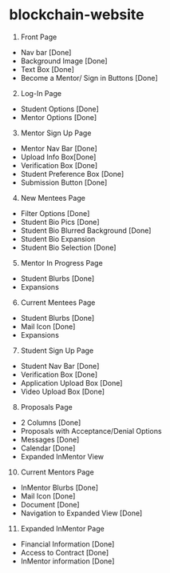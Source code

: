 # blockchain-website
1. Front Page
- Nav bar [Done]
- Background Image [Done]
- Text Box [Done]
- Become a Mentor/ Sign in Buttons [Done]
2. Log-In Page
- Student Options [Done]
- Mentor Options [Done]
3. Mentor Sign Up Page
- Mentor Nav Bar [Done]
- Upload Info Box[Done]
- Verification Box [Done]
- Student Preference Box [Done]
- Submission Button [Done]
4. New Mentees Page
- Filter Options [Done]
- Student Bio Pics [Done]
- Student Bio Blurred Background [Done]
- Student Bio Expansion
- Student Bio Selection [Done]
5. Mentor In Progress Page
- Student Blurbs [Done]
- Expansions
6. Current Mentees Page
- Student Blurbs [Done]
- Mail Icon [Done]
- Expansions
7. Student Sign Up Page
- Student Nav Bar [Done]
- Verification Box [Done]
- Application Upload Box [Done]
- Video Upload Box [Done]
8. Proposals Page
- 2 Columns [Done]
- Proposals with Acceptance/Denial Options 
- Messages [Done]
- Calendar [Done]
- Expanded InMentor View
10. Current Mentors Page
- InMentor Blurbs [Done]
- Mail Icon [Done]
- Document [Done]
- Navigation to Expanded View [Done]
11. Expanded InMentor Page
- Financial Information [Done]
- Access to Contract [Done]
- InMentor information [Done]


